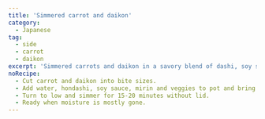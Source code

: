 ```yaml
---
title: 'Simmered carrot and daikon'
category:
  - Japanese
tag:
  - side
  - carrot
  - daikon
excerpt: 'Simmered carrots and daikon in a savory blend of dashi, soy sauce, and mirin create a tender and flavorful Japanese-inspired side dish.'
noRecipe:
  - Cut carrot and daikon into bite sizes.
  - Add water, hondashi, soy sauce, mirin and veggies to pot and bring to boil.
  - Turn to low and simmer for 15-20 minutes without lid.
  - Ready when moisture is mostly gone.
---
```

